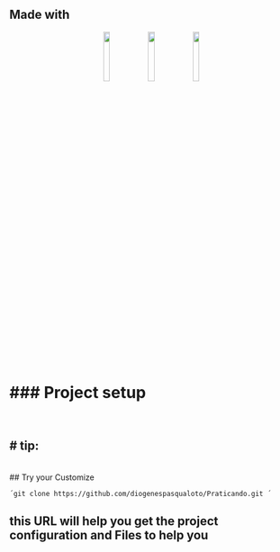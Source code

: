 ## Made with

<div style="text-align: center">
<img src="https://cdn-icons-png.flaticon.com/512/1051/1051328.png" width="15%">
<img src="https://cdn-icons-png.flaticon.com/512/732/732007.png" width="15%">
<img src="https://cdn-icons-png.flaticon.com/512/460/460771.png" width="15%">
</div>
</div>

<h1>### Project setup</h1>
<br>

<h2># tip:</h2> 
<br>
## Try your Customize

    ´git clone https://github.com/diogenespasqualoto/Praticando.git ´

## this URL will help you get the project configuration and Files to help you
